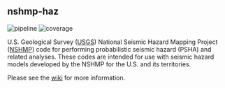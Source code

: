 ## nshmp-haz

![pipeline](https://code.usgs.gov/ghsc/nshmp/nshmp-haz-v2/badges/master/pipeline.svg)
![coverage](https://code.usgs.gov/ghsc/nshmp/nshmp-haz-v2/badges/master/coverage.svg)

U.S. Geological Survey ([USGS](https://www.usgs.gov)) National Seismic Hazard Mapping Project 
([NSHMP](https://earthquake.usgs.gov/hazards/)) code for performing probabilistic seismic hazard
(PSHA) and related analyses. These codes are intended for use with seismic hazard models 
developed by the NSHMP for the U.S. and its territories.

Please see the [wiki](https://code.usgs.gov/ghsc/nshmp/nshmp-haz-v2/wikis/home)
for more information.

